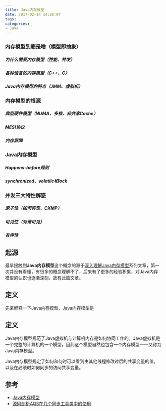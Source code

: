 ```yaml
---
title: Java内存模型
date: 2017-02-14 14:26:07
tags:
categories:
- Java
---
```

### 内存模型到底是啥（模型即抽象）

##### 为什么需要内存模型（性能、并发）

##### 各种语言的内存模型（C++、C）

##### Java内存模型的特点（JMM、虚拟机）

### 内存模型的根源

##### 典型硬件模型（NUMA、多核、非共享Cache）

##### MESI协议

##### 内存屏障

### Java内存模型

##### Happens-before规则

##### synchronized、volatile和lock

### 并发三大特性解惑

##### 原子性（如何实现、CXMP）

##### 可见性（对谁可见）

##### 有序性



## 起源

最早接触到**Java内存模型**这个概念的源于[深入理解Java内存模型](http://www.infoq.com/cn/articles/java-memory-model-1)系列文章，第一次并没有看懂，有很多的概念理解不了，后来有了更多的经验积累，对Java内存模型的认识也逐渐深刻，故有此篇文章。
## 定义
先来解释一下Java内存模型，Java内存模型是

## 定义
Java内存模型规范了Java虚拟机与计算机内存是如何协同工作的。Java虚拟机是一个完整的计算机的一个模型，因此这个模型自然也包含一个内存模型——又称为Java内存模型。

Java内存模型规定了如何和何时可以看到由其他线程修改过后的共享变量的值，以及在必须时如何同步的访问共享变量。


## 参考
* [Java内存模型](http://ifeve.com/java-memory-model-6/)
* [源码剖析AQS在几个同步工具类中的使用](http://ifeve.com/abstractqueuedsynchronizer-use/)
